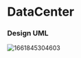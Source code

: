 # DataCenter

### Design UML
![1661845304603](https://user-images.githubusercontent.com/37917403/187379112-c0e54f3c-0e51-45eb-8634-e4b9c45e3a6b.png)
